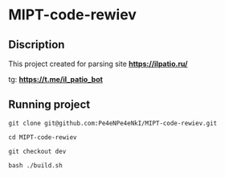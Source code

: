 # MIPT-code-rewiev

## Discription
This project created for parsing site __https://ilpatio.ru/__

tg: __https://t.me/il_patio_bot__

## Running project

```shell 
git clone git@github.com:Pe4eNPe4eNkI/MIPT-code-rewiev.git

cd MIPT-code-rewiev

git checkout dev

bash ./build.sh
```
